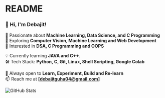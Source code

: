# README
### 👋 Hi, I'm Debajit!  
🔹 Passionate about **Machine Learning, Data Science, and C Programming**  
🔹 Exploring **Computer Vision, Machine Learning and Web Development**  
🔹 Interested in **DSA, C Programming and OOPS**  

💡 Currently learning **JAVA and C++**.  
🛠️ Tech Stack: **Python, C, Git, Linux, Shell Scripting, Google Colab**  

🚀 Always open to **Learn, Experiment, Build and Re-learn**  
📫 Reach me at **[debajitguha04@gmail.com]**  

![GitHub Stats](https://github-readme-stats.vercel.app/api?username=Debajit&show_icons=true&theme=radical)
